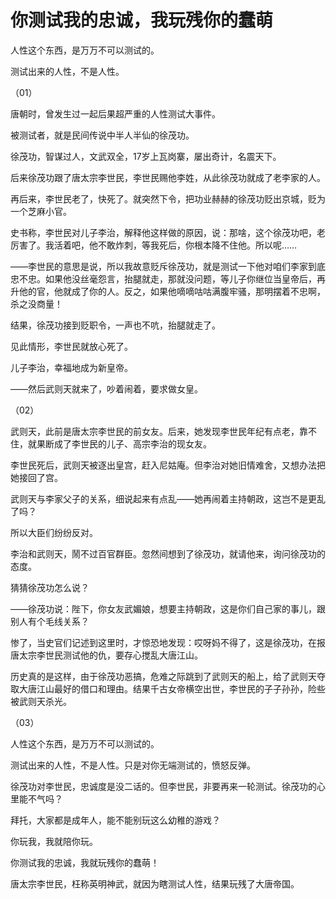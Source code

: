 # 你测试我的忠诚，我玩残你的蠢萌

人性这个东西，是万万不可以测试的。 

测试出来的人性，不是人性。 

（01） 

唐朝时，曾发生过一起后果超严重的人性测试大事件。 

被测试者，就是民间传说中半人半仙的徐茂功。 

徐茂功，智谋过人，文武双全，17岁上瓦岗寨，屡出奇计，名震天下。 

后来徐茂功跟了唐太宗李世民，李世民赐他李姓，从此徐茂功就成了老李家的人。 

再后来，李世民老了，快死了。就突然下令，把功业赫赫的徐茂功贬出京城，贬为一个芝麻小官。 

史书称，李世民对儿子李治，解释他这样做的原因，说：那啥，这个徐茂功吧，老厉害了。我活着吧，他不敢炸刺，等我死后，你根本降不住他。所以呢…… 

——李世民的意思是说，所以我故意贬斥徐茂功，就是测试一下他对咱们李家到底忠不忠。如果他没丝毫怨言，抬腿就走，那就没问题，等儿子你继位当皇帝后，再升他的官，他就成了你的人。反之，如果他嘀嘀咕咕满腹牢骚，那明摆着不忠啊，杀之没商量！ 

结果，徐茂功接到贬职令，一声也不吭，抬腿就走了。 

见此情形，李世民就放心死了。 

儿子李治，幸福地成为新皇帝。 

——然后武则天就来了，吵着闹着，要求做女皇。 

（02） 

武则天，此前是唐太宗李世民的前女友。后来，她发现李世民年纪有点老，靠不住，就果断成了李世民的儿子、高宗李治的现女友。 

李世民死后，武则天被逐出皇宫，赶入尼姑庵。但李治对她旧情难舍，又想办法把她接回了宫。 

武则天与李家父子的关系，细说起来有点乱——她再闹着主持朝政，这岂不是更乱了吗？ 

所以大臣们纷纷反对。 

李治和武则天，鬧不过百官群臣。忽然间想到了徐茂功，就请他来，询问徐茂功的态度。 

猜猜徐茂功怎么说？ 

——徐茂功说：陛下，你女友武媚娘，想要主持朝政，这是你们自己家的事儿，跟别人有个毛线关系？ 

惨了，当史官们记述到这里时，才惊恐地发现：哎呀妈不得了，这是徐茂功，在报唐太宗李世民测试他的仇，要存心搅乱大唐江山。 

历史真的是这样，由于徐茂功恶搞，危难之际跳到了武则天的船上，给了武则天夺取大唐江山最好的借口和理由。结果千古女帝横空出世，李世民的子子孙孙，险些被武则天杀光。 

（03） 

人性这个东西，是万万不可以测试的。 

测试出来的人性，不是人性。只是对你无端测试的，愤怒反弹。 

徐茂功对李世民，忠诚度是没二话的。但李世民，非要再来一轮测试。徐茂功的心里能不气吗？ 

拜托，大家都是成年人，能不能别玩这么幼稚的游戏？ 

你玩我，我就陪你玩。 

你测试我的忠诚，我就玩残你的蠢萌！ 

唐太宗李世民，枉称英明神武，就因为瞎测试人性，结果玩残了大唐帝国。